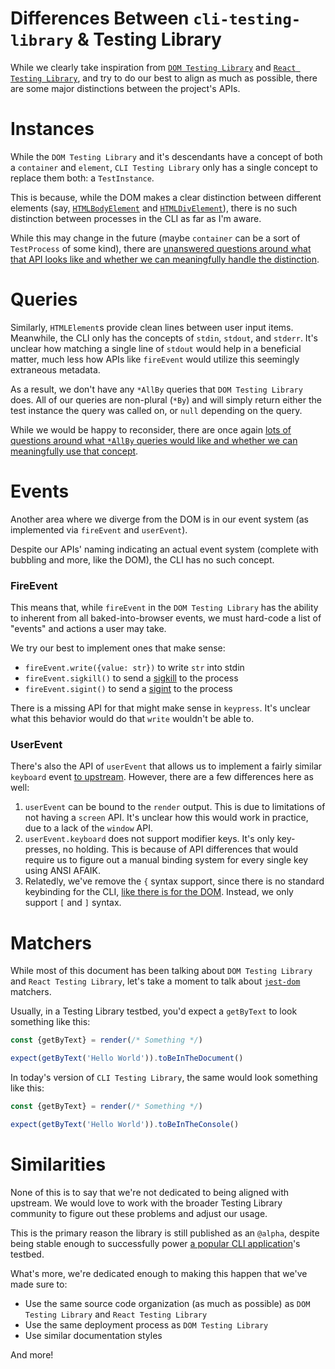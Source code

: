 # Differences Between `cli-testing-library` & Testing Library

While we clearly take inspiration from
[`DOM Testing Library`](https://github.com/testing-library/dom-testing-library)
and
[`React Testing Library`](https://github.com/testing-library/react-testing-library),
and try to do our best to align as much as possible, there are some major
distinctions between the project's APIs.

# Instances

While the `DOM Testing Library` and it's descendants have a concept of both a
`container` and `element`, `CLI Testing Library` only has a single concept to
replace them both: a `TestInstance`.

This is because, while the DOM makes a clear distinction between different
elements (say,
[`HTMLBodyElement`](https://developer.mozilla.org/en-US/docs/Web/API/HTMLBodyElement)
and
[`HTMLDivElement`](https://developer.mozilla.org/en-US/docs/Web/API/HTMLDivElement)),
there is no such distinction between processes in the CLI as far as I'm aware.

While this may change in the future (maybe `container` can be a sort of
`TestProcess` of some kind), there are
[unanswered questions around what that API looks like and whether we can meaningfully handle the distinction](https://github.com/crutchcorn/cli-testing-library/issues/2).

# Queries

Similarly, `HTMLElement`s provide clean lines between user input items.
Meanwhile, the CLI only has the concepts of `stdin`, `stdout`, and `stderr`.
It's unclear how matching a single line of `stdout` would help in a beneficial
matter, much less how APIs like `fireEvent` would utilize this seemingly
extraneous metadata.

As a result, we don't have any `*AllBy` queries that `DOM Testing Library` does.
All of our queries are non-plural (`*By`) and will simply return either the test
instance the query was called on, or `null` depending on the query.

While we would be happy to reconsider, there are once again
[lots of questions around what `*AllBy` queries would like and whether we can meaningfully use that concept](https://github.com/crutchcorn/cli-testing-library/issues/2).

# Events

Another area where we diverge from the DOM is in our event system (as
implemented via `fireEvent` and `userEvent`).

Despite our APIs' naming indicating an actual event system (complete with
bubbling and more, like the DOM), the CLI has no such concept.

### FireEvent

This means that, while `fireEvent` in the `DOM Testing Library` has the ability
to inherent from all baked-into-browser events, we must hard-code a list of
"events" and actions a user may take.

We try our best to implement ones that make sense:

- `fireEvent.write({value: str})` to write `str` into stdin
- `fireEvent.sigkill()` to send a
  [sigkill](<https://en.wikipedia.org/wiki/Signal_(IPC)#SIGKILL>) to the process
- `fireEvent.sigint()` to send a
  [sigint](<https://en.wikipedia.org/wiki/Signal_(IPC)#SIGINT>) to the process

There is a missing API for that might make sense in `keypress`. It's unclear
what this behavior would do that `write` wouldn't be able to.

### UserEvent

There's also the API of `userEvent` that allows us to implement a fairly similar
`keyboard` event
[to upstream](https://testing-library.com/docs/ecosystem-user-event/#keyboardtext-options).
However, there are a few differences here as well:

1. `userEvent` can be bound to the `render` output. This is due to limitations
   of not having a `screen` API. It's unclear how this would work in practice,
   due to a lack of the `window` API.
2. `userEvent.keyboard` does not support modifier keys. It's only key-presses,
   no holding. This is because of API differences that would require us to
   figure out a manual binding system for every single key using ANSI AFAIK.
3. Relatedly, we've remove the `{` syntax support, since there is no standard
   keybinding for the CLI,
   [like there is for the DOM](https://developer.mozilla.org/en-US/docs/Web/API/KeyboardEvent/code).
   Instead, we only support `[` and `]` syntax.

# Matchers

While most of this document has been talking about `DOM Testing Library` and
`React Testing Library`, let's take a moment to talk about
[`jest-dom`](https://github.com/testing-library/jest-dom) matchers.

Usually, in a Testing Library testbed, you'd expect a `getByText` to look
something like this:

```javascript
const {getByText} = render(/* Something */)

expect(getByText('Hello World')).toBeInTheDocument()
```

In today's version of `CLI Testing Library`, the same would look something like
this:

```javascript
const {getByText} = render(/* Something */)

expect(getByText('Hello World')).toBeInTheConsole()
```

# Similarities

None of this is to say that we're not dedicated to being aligned with upstream.
We would love to work with the broader Testing Library community to figure out
these problems and adjust our usage.

This is the primary reason the library is still published as an `@alpha`,
despite being stable enough to successfully power
[a popular CLI application](https://github.com/plopjs/plop/)'s testbed.

What's more, we're dedicated enough to making this happen that we've made sure
to:

- Use the same source code organization (as much as possible) as
  `DOM Testing Library` and `React Testing Library`
- Use the same deployment process as `DOM Testing Library`
- Use similar documentation styles

And more!
